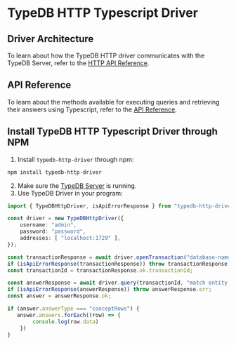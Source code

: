 # TypeDB HTTP Typescript Driver

## Driver Architecture

To learn about how the TypeDB HTTP driver communicates with the TypeDB Server,
refer to the [HTTP API Reference](https://typedb.com/docs/reference/http-api).

## API Reference

To learn about the methods available for executing queries and retrieving their answers using Typescript, refer to
the [API Reference](https://typedb.com/docs/reference/http-drivers/typescript).

## Install TypeDB HTTP Typescript Driver through NPM

1. Install `typedb-http-driver` through npm:

```bash
npm install typedb-http-driver
```

2. Make sure the [TypeDB Server](https://docs.typedb.com/docs/running-typedb/install-and-run#start-the-typedb-server) is
   running.
3. Use TypeDB Driver in your program:

```ts
import { TypeDBHttpDriver, isApiErrorResponse } from "typedb-http-driver";

const driver = new TypeDBHttpDriver({
    username: "admin",
    password: "password",
    addresses: [ "localhost:1729" ],
});

const transactionResponse = await driver.openTransaction("database-name", "read");
if (isApiErrorResponse(transactionResponse)) throw transactionResponse.err;
const transactionId = transactionResponse.ok.transactionId;

const answerResponse = await driver.query(transactionId, "match entity $x;");
if (isApiErrorResponse(answerResponse)) throw answerResponse.err;
const answer = answerResponse.ok;

if (answer.answerType === "conceptRows") {
   answer.answers.forEach((row) => {
        console.log(row.data)
    })
}
```
